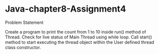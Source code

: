 # Java-chapter8-Assignment4
Problem Statement

Create a program to print the count from 1 to 10 inside run() method of Thread. Check for live 
status  of  Main  Thread  using  while  loop.
Call  start()  method  to  start  executing  the  thread  object 
within the User defined thread class 
constructor.
